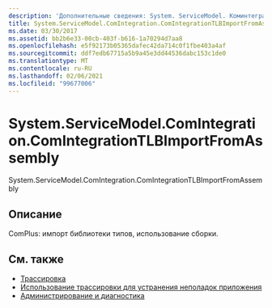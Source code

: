 ```yaml
---
description: 'Дополнительные сведения: System. ServiceModel. Коминтегратион. Коминтегратионтлбимпортфромассембли'
title: System.ServiceModel.ComIntegration.ComIntegrationTLBImportFromAssembly
ms.date: 03/30/2017
ms.assetid: bb2b6e33-00cb-403f-b616-1a70294d7aa8
ms.openlocfilehash: e5f92173b05365dafec42da714c0f1fbe403a4af
ms.sourcegitcommit: ddf7edb67715a5b9a45e3dd44536dabc153c1de0
ms.translationtype: MT
ms.contentlocale: ru-RU
ms.lasthandoff: 02/06/2021
ms.locfileid: "99677006"
---
```

# <a name="systemservicemodelcomintegrationcomintegrationtlbimportfromassembly"></a>System.ServiceModel.ComIntegration.ComIntegrationTLBImportFromAssembly

System.ServiceModel.ComIntegration.ComIntegrationTLBImportFromAssembly  
  
## <a name="description"></a>Описание  

 ComPlus: импорт библиотеки типов, использование сборки.  
  
## <a name="see-also"></a>См. также

- [Трассировка](index.md)
- [Использование трассировки для устранения неполадок приложения](using-tracing-to-troubleshoot-your-application.md)
- [Администрирование и диагностика](../index.md)
